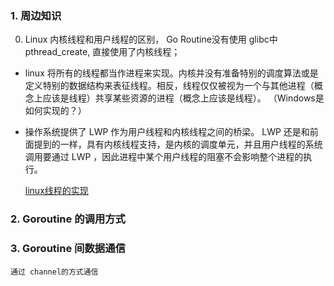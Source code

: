


### 1. 周边知识

0. Linux 内核线程和用户线程的区别， Go Routine没有使用 glibc中pthread_create, 直接使用了内核线程；
	
* linux 将所有的线程都当作进程来实现。内核并没有准备特别的调度算法或是定义特别的数据结构来表征线程。相反，线程仅仅被视为一个与其他进程（概念上应该是线程）共享某些资源的进程（概念上应该是线程）。 （Windows是如何实现的？）
* 操作系统提供了 LWP 作为用户线程和内核线程之间的桥梁。 LWP 还是和前面提到的一样，具有内核线程支持，是内核的调度单元，并且用户线程的系统调用要通过 LWP ，因此进程中某个用户线程的阻塞不会影响整个进程的执行。

	[linux线程的实现](http://www.cnblogs.com/zhaoyl/p/3620204.html)

### 2. Goroutine 的调用方式
	


### 3. Goroutine 间数据通信

	通过 channel的方式通信